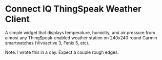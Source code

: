 # Connect IQ ThingSpeak Weather Client
A simple widget that displays temperature, humidity, and air pressure from almost any ThingSpeak-enabled weather station on 240x240 round Garmin smartwatches (Vivoactive 3, Fenix 5, etc).

Note: I wrote this in a day. Expect a couple rough edges.
